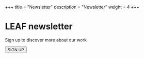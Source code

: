+++
title = "Newsletter"
description = "Newsletter"
weight = 4
+++

<div class="color_block">

# **LEAF newsletter**

Sign up to discover more about our work

<p>
    <button type="submit">SIGN UP</button>
</p>
</div>